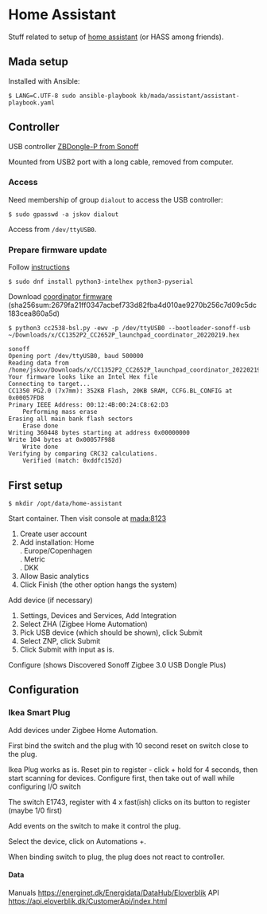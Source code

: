 # Home Assistant

Stuff related to setup of [home assistant](https://www.home-assistant.io/) (or HASS among friends).

## Mada setup

Installed with Ansible:

```console
$ LANG=C.UTF-8 sudo ansible-playbook kb/mada/assistant/assistant-playbook.yaml
```

## Controller

USB controller [ZBDongle-P from Sonoff](https://sonoff.tech/product-document/diy-smart-switch-doc/zigbee-dongle-plus-cc2652p-doc/)

Mounted from USB2 port with a long cable, removed from computer.

### Access

Need membership of group `dialout` to access the USB controller:

```console
$ sudo gpasswd -a jskov dialout
```

Access from `/dev/ttyUSB0`.


### Prepare firmware update


Follow [instructions](https://www.zigbee2mqtt.io/guide/adapters/flashing/flashing_via_cc2538-bsl.html)


```console
$ sudo dnf install python3-intelhex python3-pyserial
```

Download [coordinator firmware](https://github.com/Koenkk/Z-Stack-firmware/raw/master/coordinator/Z-Stack_3.x.0/bin/CC1352P2_CC2652P_launchpad_coordinator_20220219.zip) (sha256sum:2679fa21ff0347acbef733d82fba4d010ae9270b256c7d09c5dc183cea860a5d)

```console
$ python3 cc2538-bsl.py -ewv -p /dev/ttyUSB0 --bootloader-sonoff-usb ~/Downloads/x/CC1352P2_CC2652P_launchpad_coordinator_20220219.hex

sonoff
Opening port /dev/ttyUSB0, baud 500000
Reading data from /home/jskov/Downloads/x/CC1352P2_CC2652P_launchpad_coordinator_20220219.hex
Your firmware looks like an Intel Hex file
Connecting to target...
CC1350 PG2.0 (7x7mm): 352KB Flash, 20KB SRAM, CCFG.BL_CONFIG at 0x00057FD8
Primary IEEE Address: 00:12:4B:00:24:C8:62:D3
    Performing mass erase
Erasing all main bank flash sectors
    Erase done
Writing 360448 bytes starting at address 0x00000000
Write 104 bytes at 0x00057F988
    Write done                                
Verifying by comparing CRC32 calculations.
    Verified (match: 0xddfc152d)
```

## First setup

```console
$ mkdir /opt/data/home-assistant
```
Start container. Then visit console at [mada:8123](http://mada:8123)

1. Create user account
2. Add installation: Home  
. Europe/Copenhagen  
. Metric  
. DKK
3. Allow Basic analytics
4. Click Finish (the other option hangs the system)

Add device (if necessary)

1. Settings, Devices and Services, Add Integration
2. Select ZHA (Zigbee Home Automation)
3. Pick USB device (which should be shown), click Submit
4. Select ZNP, click Submit
5. Click Submit with input as is.


Configure (shows Discovered Sonoff Zigbee 3.0 USB Dongle Plus)


## Configuration

### Ikea Smart Plug

Add devices under Zigbee Home Automation.

First bind the switch and the plug with 10 second reset on switch close to the plug.

Ikea Plug works as is. Reset pin to register - click + hold for 4 seconds, then start scanning for devices.
Configure first, then take out of wall while configuring I/O switch


The switch E1743, register with 4 x fast(ish) clicks on its button to register (maybe 1/0 first)

Add events on the switch to make it control the plug.

Select the device, click on Automations +.

When binding switch to plug, the plug does not react to controller.


#### Data

Manuals https://energinet.dk/Energidata/DataHub/Eloverblik
API https://api.eloverblik.dk/CustomerApi/index.html


